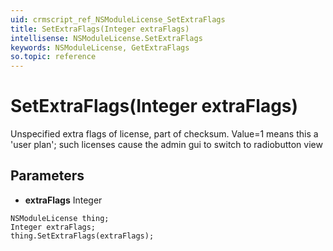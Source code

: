 ```yaml
---
uid: crmscript_ref_NSModuleLicense_SetExtraFlags
title: SetExtraFlags(Integer extraFlags)
intellisense: NSModuleLicense.SetExtraFlags
keywords: NSModuleLicense, GetExtraFlags
so.topic: reference
---
```


# SetExtraFlags(Integer extraFlags)

Unspecified extra flags of license, part of checksum. Value=1 means this a 'user plan'; such licenses cause the admin gui to switch to radiobutton view

## Parameters

* **extraFlags** Integer

```crmscript
NSModuleLicense thing;
Integer extraFlags;
thing.SetExtraFlags(extraFlags);
```

